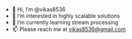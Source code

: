 - 👋 Hi, I’m @vikas8536
- 👀 I’m interested in highly scalable solutions
- 🌱 I’m currently learning stream processing
- 📫 Please reach me at vikas8536@gmail.com

<!---
vikas8536/vikas8536 is a ✨ special ✨ repository because its `README.md` (this file) appears on your GitHub profile.
You can click the Preview link to take a look at your changes.
--->
